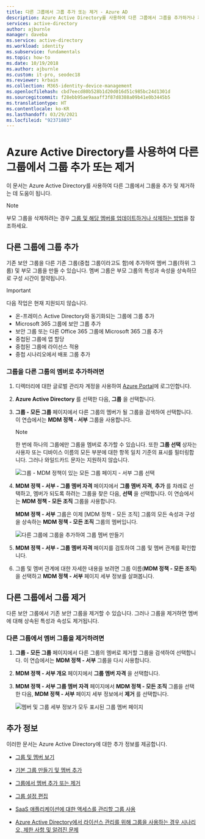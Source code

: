 ```yaml
---
title: 다른 그룹에서 그룹 추가 또는 제거 - Azure AD
description: Azure Active Directory를 사용하여 다른 그룹에서 그룹을 추가하거나 제거하는 방법에 대한 지침입니다.
services: active-directory
author: ajburnle
manager: daveba
ms.service: active-directory
ms.workload: identity
ms.subservice: fundamentals
ms.topic: how-to
ms.date: 10/19/2018
ms.author: ajburnle
ms.custom: it-pro, seodec18
ms.reviewer: krbain
ms.collection: M365-identity-device-management
ms.openlocfilehash: cbd7eecd80b528b1d20d016d51c985bc24d1301d
ms.sourcegitcommit: f28ebb95ae9aaaff3f87d8388a09b41e0b3445b5
ms.translationtype: HT
ms.contentlocale: ko-KR
ms.lasthandoff: 03/29/2021
ms.locfileid: "92371803"
---
```

# <a name="add-or-remove-a-group-from-another-group-using-azure-active-directory"></a>Azure Active Directory를 사용하여 다른 그룹에서 그룹 추가 또는 제거
이 문서는 Azure Active Directory를 사용하여 다른 그룹에서 그룹을 추가 및 제거하는 데 도움이 됩니다.

>[!Note]
>부모 그룹을 삭제하려는 경우 [그룹 및 해당 멤버를 업데이트하거나 삭제하는 방법](active-directory-groups-delete-group.md)을 참조하세요.

## <a name="add-a-group-to-another-group"></a>다른 그룹에 그룹 추가
기존 보안 그룹을 다른 기존 그룹(중첩 그룹이라고도 함)에 추가하여 멤버 그룹(하위 그룹) 및 부모 그룹을 만들 수 있습니다. 멤버 그룹은 부모 그룹의 특성과 속성을 상속하므로 구성 시간이 절약됩니다.

>[!Important]
>다음 작업은 현재 지원되지 않습니다.<ul><li>온-프레미스 Active Directory와 동기화되는 그룹에 그룹 추가</li><li>Microsoft 365 그룹에 보안 그룹 추가</li><li>보안 그룹 또는 다른 Office 365 그룹에 Microsoft 365 그룹 추가</li><li>중첩된 그룹에 앱 할당</li><li>중첩된 그룹에 라이선스 적용</li><li>중첩 시나리오에서 배포 그룹 추가</li></ul>

### <a name="to-add-a-group-as-a-member-of-another-group"></a>그룹을 다른 그룹의 멤버로 추가하려면

1. 디렉터리에 대한 글로벌 관리자 계정을 사용하여 [Azure Portal](https://portal.azure.com)에 로그인합니다.

2. **Azure Active Directory** 를 선택한 다음, **그룹** 을 선택합니다.

3. **그룹 - 모든 그룹** 페이지에서 다른 그룹의 멤버가 될 그룹을 검색하여 선택합니다. 이 연습에서는 **MDM 정책 - 서부** 그룹을 사용합니다.

    >[!Note]
    >한 번에 하나의 그룹에만 그룹을 멤버로 추가할 수 있습니다. 또한 **그룹 선택** 상자는 사용자 또는 디바이스 이름의 모든 부분에 대한 항목 일치 기준의 표시를 필터링합니다. 그러나 와일드카드 문자는 지원하지 않습니다.

    ![그룹 - MDM 정책이 있는 모든 그룹 페이지 - 서부 그룹 선택](media/active-directory-groups-membership-azure-portal/group-all-groups-screen.png)

4. **MDM 정책 - 서부 - 그룹 멤버 자격** 페이지에서 **그룹 멤버 자격**, **추가** 를 차례로 선택하고, 멤버가 되도록 하려는 그룹을 찾은 다음, **선택** 을 선택합니다. 이 연습에서는 **MDM 정책 - 모든 조직** 그룹을 사용합니다.

    **MDM 정책 - 서부** 그룹은 이제 [MDM 정책 - 모든 조직] 그룹의 모든 속성과 구성을 상속하는 **MDM 정책 - 모든 조직** 그룹의 멤버입니다.

    ![다른 그룹에 그룹을 추가하여 그룹 멤버 만들기](media/active-directory-groups-membership-azure-portal/group-add-group-membership.png)

5. **MDM 정책 - 서부 - 그룹 멤버 자격** 페이지를 검토하여 그룹 및 멤버 관계를 확인합니다.

6. 그룹 및 멤버 관계에 대한 자세한 내용을 보려면 그룹 이름(**MDM 정책 - 모든 조직**)을 선택하고 **MDM 정책 - 서부** 페이지 세부 정보를 살펴봅니다.

## <a name="remove-a-group-from-another-group"></a>다른 그룹에서 그룹 제거
다른 보안 그룹에서 기존 보안 그룹을 제거할 수 있습니다. 그러나 그룹을 제거하면 멤버에 대해 상속된 특성과 속성도 제거됩니다.

### <a name="to-remove-a-member-group-from-another-group"></a>다른 그룹에서 멤버 그룹을 제거하려면
1. **그룹 - 모든 그룹** 페이지에서 다른 그룹의 멤버로 제거할 그룹을 검색하여 선택합니다. 이 연습에서는 **MDM 정책 - 서부** 그룹을 다시 사용합니다.

2. **MDM 정책 - 서부 개요** 페이지에서 **그룹 멤버 자격** 을 선택합니다.

3. **MDM 정책 - 서부 그룹 멤버 자격** 페이지에서 **MDM 정책 - 모든 조직** 그룹을 선택한 다음, **MDM 정책 - 서부** 페이지 세부 정보에서 **제거** 를 선택합니다.

    ![멤버 및 그룹 세부 정보가 모두 표시된 그룹 멤버 페이지](media/active-directory-groups-membership-azure-portal/group-membership-remove.png)

## <a name="additional-information"></a>추가 정보
이러한 문서는 Azure Active Directory에 대한 추가 정보를 제공합니다.

- [그룹 및 멤버 보기](active-directory-groups-view-azure-portal.md)

- [기본 그룹 만들기 및 멤버 추가](active-directory-groups-create-azure-portal.md)

- [그룹에서 멤버 추가 또는 제거](active-directory-groups-members-azure-portal.md)

- [그룹 설정 편집](active-directory-groups-settings-azure-portal.md)

- [SaaS 애플리케이션에 대한 액세스를 관리할 그룹 사용](../enterprise-users/groups-saasapps.md)

- [Azure Active Directory에서 라이선스 관리를 위해 그룹을 사용하는 경우 시나리오, 제한 사항 및 알려진 문제](../enterprise-users/licensing-group-advanced.md#limitations-and-known-issues)
